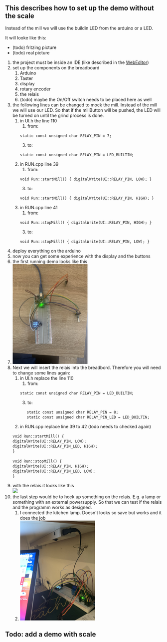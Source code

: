 ## This describes how to set up the demo without the scale
Instead of the mill we will use the buildin LED from the arduino or a LED.

It will looke like this:

- (todo) fritzing picture
- (todo) real picture

1. the project must be inside an IDE (like described in the [WebEditor](./arduinoWebEditor.md))
2. set up the components on the breadboard
   1. Arduino
   2. Taster
   3. display
   4. rotary encoder
   5. the relais
   6. (todo) maybe the On/Off switch needs to be placed here as well
1. the following lines can be changed to mock the mill. Instead of the mill we will use our LED. So that if the millButton will be pushed, the LED will be turned on until the grind process is done.
   1. in UI.h the line 110
      1. from: 
      ```
      static const unsigned char RELAY_PIN = 7; 
      ```
      3. to: 
      ```
      static const unsigned char RELAY_PIN = LED_BUILTIN;
      ```
   3. in RUN.cpp line 39
      1. from: 
      ```
      void Run::startMill() { digitalWrite(UI::RELAY_PIN, LOW); }
      ```
      3. to: 
      ```
      void Run::startMill() { digitalWrite(UI::RELAY_PIN, HIGH); } 
      ```
   5. in RUN.cpp line 41
      1. from: 
      ```
      void Run::stopMill() { digitalWrite(UI::RELAY_PIN, HIGH); }
      ```
      3. to: 
      ```
      void Run::stopMill() { digitalWrite(UI::RELAY_PIN, LOW); } 
      ```
3. deploy everything on the arduino
4. now you can get some experience with the display and the buttons
5. the first running demo looks like this<br>
6. <img src="./pictures/IMG_7137.jpg" width="240"><br>
7. Next we will insert the relais into the breadbord. Therefore you will need to change some lines again:
   1. in UI.h replace the line 110
      1. from: 
      ```
      static const unsigned char RELAY_PIN = LED_BUILTIN;
      ```
      3. to: 
      ```
         static const unsigned char RELAY_PIN = 8;
         static const unsigned char RELAY_PIN_LED = LED_BUILTIN;
      ```
   1. in RUN.cpp replace line 39 to 42 (todo needs to checked again)
   ```
   void Run::startMill() { 
   digitalWrite(UI::RELAY_PIN, LOW); 
   digitalWrite(UI::RELAY_PIN_LED, HIGH);
   }

   void Run::stopMill() { 
   digitalWrite(UI::RELAY_PIN, HIGH); 
   digitalWrite(UI::RELAY_PIN_LED, LOW);
   }
   ```
1. with the relais it looks like this<br>
<img src="./pictures/E524C827-B731-4221-AC48-F4BE631F5D13.jpeg" width="240"><br>
1. the last step would be to hock up something on the relais. E.g. a lamp or something with an external powersupply. So that we can test if the relais and the programm works as designed.
   1. I connected the kitchen lamp. Doesn't looks so save but works and it does the job
   2. <img src="./pictures/F7B15CE8-A048-4015-85E0-23DD5CE3CAFB.jpeg" width="240"><br>

## Todo: add a demo with scale
